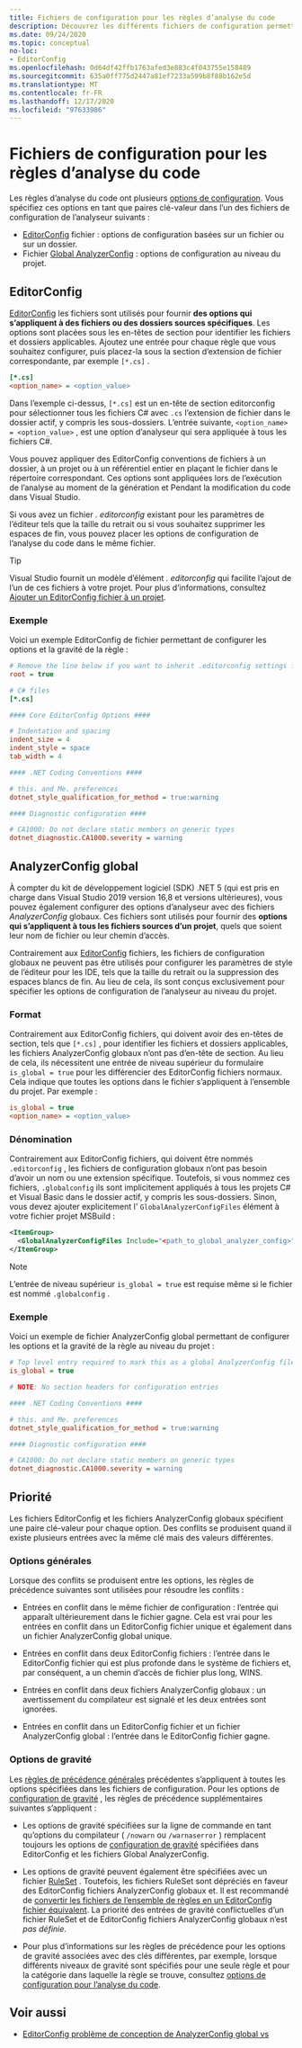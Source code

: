 ```yaml
---
title: Fichiers de configuration pour les règles d’analyse du code
description: Découvrez les différents fichiers de configuration permettant de configurer les règles d’analyse du code.
ms.date: 09/24/2020
ms.topic: conceptual
no-loc:
- EditorConfig
ms.openlocfilehash: 0d64df42ffb1763afed3e883c4f043755e158489
ms.sourcegitcommit: 635a0ff775d2447a81ef7233a599b8f88b162e5d
ms.translationtype: MT
ms.contentlocale: fr-FR
ms.lasthandoff: 12/17/2020
ms.locfileid: "97633986"
---
```

# <a name="configuration-files-for-code-analysis-rules"></a>Fichiers de configuration pour les règles d’analyse du code

Les règles d’analyse du code ont plusieurs [options de configuration](configuration-options.md). Vous spécifiez ces options en tant que paires clé-valeur dans l’un des fichiers de configuration de l’analyseur suivants :

- [EditorConfig](#editorconfig) fichier : options de configuration basées sur un fichier ou sur un dossier.
- Fichier [Global AnalyzerConfig](#global-analyzerconfig) : options de configuration au niveau du projet.

## EditorConfig

[EditorConfig](/visualstudio/ide/create-portable-custom-editor-options) les fichiers sont utilisés pour fournir **des options qui s’appliquent à des fichiers ou des dossiers sources spécifiques**. Les options sont placées sous les en-têtes de section pour identifier les fichiers et dossiers applicables. Ajoutez une entrée pour chaque règle que vous souhaitez configurer, puis placez-la sous la section d’extension de fichier correspondante, par exemple `[*.cs]` .

```ini
[*.cs]
<option_name> = <option_value>
```

Dans l’exemple ci-dessus, `[*.cs]` est un en-tête de section editorconfig pour sélectionner tous les fichiers C# avec `.cs` l’extension de fichier dans le dossier actif, y compris les sous-dossiers. L’entrée suivante, `<option_name> = <option_value>` , est une option d’analyseur qui sera appliquée à tous les fichiers C#.

Vous pouvez appliquer des EditorConfig conventions de fichiers à un dossier, à un projet ou à un référentiel entier en plaçant le fichier dans le répertoire correspondant. Ces options sont appliquées lors de l’exécution de l’analyse au moment de la génération et Pendant la modification du code dans Visual Studio.

Si vous avez un fichier *. editorconfig* existant pour les paramètres de l’éditeur tels que la taille du retrait ou si vous souhaitez supprimer les espaces de fin, vous pouvez placer les options de configuration de l’analyse du code dans le même fichier.

> [!TIP]
> Visual Studio fournit un modèle d’élément *. editorconfig* qui facilite l’ajout de l’un de ces fichiers à votre projet. Pour plus d’informations, consultez [Ajouter un EditorConfig fichier à un projet](/visualstudio/ide/create-portable-custom-editor-options#add-an-editorconfig-file-to-a-project).

### <a name="example"></a>Exemple

Voici un exemple EditorConfig de fichier permettant de configurer les options et la gravité de la règle :

```ini
# Remove the line below if you want to inherit .editorconfig settings from higher directories
root = true

# C# files
[*.cs]

#### Core EditorConfig Options ####

# Indentation and spacing
indent_size = 4
indent_style = space
tab_width = 4

#### .NET Coding Conventions ####

# this. and Me. preferences
dotnet_style_qualification_for_method = true:warning

#### Diagnostic configuration ####

# CA1000: Do not declare static members on generic types
dotnet_diagnostic.CA1000.severity = warning
```

## <a name="global-analyzerconfig"></a>AnalyzerConfig global

À compter du kit de développement logiciel (SDK) .NET 5 (qui est pris en charge dans Visual Studio 2019 version 16,8 et versions ultérieures), vous pouvez également configurer des options d’analyseur avec des fichiers _AnalyzerConfig_ globaux. Ces fichiers sont utilisés pour fournir des **options qui s’appliquent à tous les fichiers sources d’un projet**, quels que soient leur nom de fichier ou leur chemin d’accès.

Contrairement aux [EditorConfig](#editorconfig) fichiers, les fichiers de configuration globaux ne peuvent pas être utilisés pour configurer les paramètres de style de l’éditeur pour les IDE, tels que la taille du retrait ou la suppression des espaces blancs de fin. Au lieu de cela, ils sont conçus exclusivement pour spécifier les options de configuration de l’analyseur au niveau du projet.

### <a name="format"></a>Format

Contrairement aux EditorConfig fichiers, qui doivent avoir des en-têtes de section, tels que `[*.cs]` , pour identifier les fichiers et dossiers applicables, les fichiers AnalyzerConfig globaux n’ont pas d’en-tête de section. Au lieu de cela, ils nécessitent une entrée de niveau supérieur du formulaire `is_global = true` pour les différencier des EditorConfig fichiers normaux. Cela indique que toutes les options dans le fichier s’appliquent à l’ensemble du projet. Par exemple :

```ini
is_global = true
<option_name> = <option_value>
```

### <a name="naming"></a>Dénomination

Contrairement aux EditorConfig fichiers, qui doivent être nommés `.editorconfig` , les fichiers de configuration globaux n’ont pas besoin d’avoir un nom ou une extension spécifique. Toutefois, si vous nommez ces fichiers, `.globalconfig` ils sont implicitement appliqués à tous les projets C# et Visual Basic dans le dossier actif, y compris les sous-dossiers. Sinon, vous devez ajouter explicitement l' `GlobalAnalyzerConfigFiles` élément à votre fichier projet MSBuild :

```xml
<ItemGroup>
  <GlobalAnalyzerConfigFiles Include="<path_to_global_analyzer_config>" />
</ItemGroup>
```

> [!NOTE]
> L’entrée de niveau supérieur `is_global = true` est requise même si le fichier est nommé `.globalconfig` .

### <a name="example"></a>Exemple

Voici un exemple de fichier AnalyzerConfig global permettant de configurer les options et la gravité de la règle au niveau du projet :

```ini
# Top level entry required to mark this as a global AnalyzerConfig file
is_global = true

# NOTE: No section headers for configuration entries

#### .NET Coding Conventions ####

# this. and Me. preferences
dotnet_style_qualification_for_method = true:warning

#### Diagnostic configuration ####

# CA1000: Do not declare static members on generic types
dotnet_diagnostic.CA1000.severity = warning
```

## <a name="precedence"></a>Priorité

Les fichiers EditorConfig et les fichiers AnalyzerConfig globaux spécifient une paire clé-valeur pour chaque option. Des conflits se produisent quand il existe plusieurs entrées avec la même clé mais des valeurs différentes.

### <a name="general-options"></a>Options générales

Lorsque des conflits se produisent entre les options, les règles de précédence suivantes sont utilisées pour résoudre les conflits :

- Entrées en conflit dans le même fichier de configuration : l’entrée qui apparaît ultérieurement dans le fichier gagne. Cela est vrai pour les entrées en conflit dans un EditorConfig fichier unique et également dans un fichier AnalyzerConfig global unique.

- Entrées en conflit dans deux EditorConfig fichiers : l’entrée dans le EditorConfig fichier qui est plus profonde dans le système de fichiers et, par conséquent, a un chemin d’accès de fichier plus long, WINS.

- Entrées en conflit dans deux fichiers AnalyzerConfig globaux : un avertissement du compilateur est signalé et les deux entrées sont ignorées.

- Entrées en conflit dans un EditorConfig fichier et un fichier AnalyzerConfig global : l’entrée dans le EditorConfig fichier gagne.

### <a name="severity-options"></a>Options de gravité

Les [règles de précédence générales](#general-options) précédentes s’appliquent à toutes les options spécifiées dans les fichiers de configuration. Pour les options de [configuration de gravité](configuration-options.md#severity-level) , les règles de précédence supplémentaires suivantes s’appliquent :

- Les options de gravité spécifiées sur la ligne de commande en tant qu’options du compilateur ( `/nowarn` ou `/warnaserror` ) remplacent toujours les options de [configuration de gravité](configuration-options.md#severity-level) spécifiées dans EditorConfig et les fichiers Global AnalyzerConfig.

- Les options de gravité peuvent également être spécifiées avec un fichier [RuleSet](/visualstudio/code-quality/using-rule-sets-to-group-code-analysis-rules) . Toutefois, les fichiers RuleSet sont dépréciés en faveur des EditorConfig fichiers AnalyzerConfig globaux et. Il est recommandé de [convertir les fichiers de l’ensemble de règles en un EditorConfig fichier équivalent](/visualstudio/code-quality/use-roslyn-analyzers#convert-an-existing-ruleset-file-to-editorconfig-file). La priorité des entrées de gravité conflictuelles d’un fichier RuleSet et de EditorConfig fichiers AnalyzerConfig globaux n’est _pas définie_.

- Pour plus d’informations sur les règles de précédence pour les options de gravité associées avec des clés différentes, par exemple, lorsque différents niveaux de gravité sont spécifiés pour une seule règle et pour la catégorie dans laquelle la règle se trouve, consultez [options de configuration pour l’analyse du code](configuration-options.md#precedence).

## <a name="see-also"></a>Voir aussi

- [EditorConfig problème de conception de AnalyzerConfig global vs](https://github.com/dotnet/roslyn/issues/47707)
